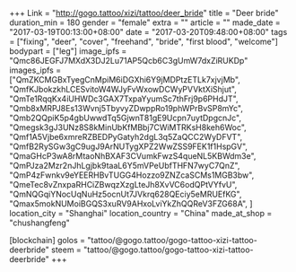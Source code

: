 +++
Link = "http://gogo.tattoo/xizi/tattoo/deer_bride"
title = "Deer bride"
duration_min = 180
gender = "female"
extra = ""
article = ""
made_date = "2017-03-19T00:13:00+08:00"
date = "2017-03-20T09:48:00+08:00"
tags = ["fixing", "deer", "cover", "freehand", "bride", "first blood", "welcome"]
bodypart = ["leg"]
image_ipfs = "Qmc86JEGFJ7MXdX3DJ2Lu71AP5Qcb6C3gUmW7dxZiRUKDp"
images_ipfs = ["QmZKCMGBxTyegCnMpiM6iDGXhi6Y9jMDPtzETLk7xjvjMb",
"QmfKJbokzkhLCESvitoW4WJyFvWxowDCWyPVVktXiShjut",
"QmTe1RqqKx4iUHWDc3GAX7TxpaYyumSc7thFrj9p6PHdJT",
"Qmb8xMRPJ8Es13Wvnj5TbyvyZDwppRo19phWPrBvSP8mYc",
"Qmb2QQpiK5p4gbUwwdTq5GjwnT81gE9Ucpn7uytDpgcnJc",
"Qmegsk3gJ3UNz8S8kMinUbKfMBbj7CWiMTRKsH8keh6Woc",
  "Qmf1A5Vjbe6xmreRZBEDPyGatyh2dgL3q5ZaQCC2WyDFVT",
  "QmfB2RySGw3gC9ugJ9ArNUTygXPZ2WwZSS9FEK1f1HspGV",
  "QmaGHcP3wA8rMtaoNhBXAF3CVumkFwzS4queNL5KBWdm3e",
  "QmPJza2Mzr2nJhLgjbk9taaL6Y5mVPeUbfTHFN7wyC7QnZ",
  "QmP4zFwnkv9eYEERHBvTUGG4Hozzo9ZNZcaSCMs1MGB3bw",
  "QmeTec8vZnxpaRHCiZBwqzXzgLteJh8XvVC6odQPtVYfvU",
  "QmNQGqiYNocUqNuHz5ocnUt7JVkrq628QEciy5eMRUEfKG",
  "Qmax5mokNUMoiBGQS3xuRV9AHxoLviYkZhQQReV3FZG68A",
]
location_city = "Shanghai"
location_country = "China"
made_at_shop = "chushangfeng"

[blockchain]
golos = "tattoo/@gogo.tattoo/gogo-tattoo-xizi-tattoo-deerbride"
steem = "tattoo/@gogo.tattoo/gogo-tattoo-xizi-tattoo-deerbride"
+++
